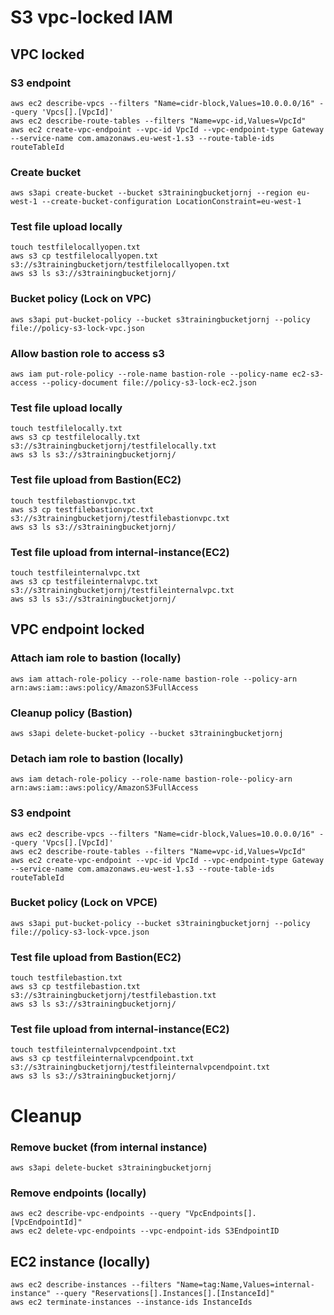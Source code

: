 # S3 vpc-locked IAM

## VPC locked
### S3 endpoint

```
aws ec2 describe-vpcs --filters "Name=cidr-block,Values=10.0.0.0/16" --query 'Vpcs[].[VpcId]'
aws ec2 describe-route-tables --filters "Name=vpc-id,Values=VpcId"
aws ec2 create-vpc-endpoint --vpc-id VpcId --vpc-endpoint-type Gateway --service-name com.amazonaws.eu-west-1.s3 --route-table-ids routeTableId
```

### Create bucket

```
aws s3api create-bucket --bucket s3trainingbucketjornj --region eu-west-1 --create-bucket-configuration LocationConstraint=eu-west-1
```

### Test file upload locally

```
touch testfilelocallyopen.txt
aws s3 cp testfilelocallyopen.txt s3://s3trainingbucketjorn/testfilelocallyopen.txt
aws s3 ls s3://s3trainingbucketjornj/
```

### Bucket policy (Lock on VPC)

```
aws s3api put-bucket-policy --bucket s3trainingbucketjornj --policy file://policy-s3-lock-vpc.json
```

### Allow bastion role to access s3

```
aws iam put-role-policy --role-name bastion-role --policy-name ec2-s3-access --policy-document file://policy-s3-lock-ec2.json
```

### Test file upload locally

```
touch testfilelocally.txt
aws s3 cp testfilelocally.txt s3://s3trainingbucketjornj/testfilelocally.txt
aws s3 ls s3://s3trainingbucketjornj/
```

### Test file upload from Bastion(EC2)

```
touch testfilebastionvpc.txt
aws s3 cp testfilebastionvpc.txt s3://s3trainingbucketjornj/testfilebastionvpc.txt
aws s3 ls s3://s3trainingbucketjornj/
```

### Test file upload from internal-instance(EC2)

```
touch testfileinternalvpc.txt
aws s3 cp testfileinternalvpc.txt s3://s3trainingbucketjornj/testfileinternalvpc.txt
aws s3 ls s3://s3trainingbucketjornj/
```

## VPC endpoint locked

### Attach iam role to bastion (locally)

```
aws iam attach-role-policy --role-name bastion-role --policy-arn arn:aws:iam::aws:policy/AmazonS3FullAccess
```

### Cleanup policy (Bastion)

```
aws s3api delete-bucket-policy --bucket s3trainingbucketjornj
```

### Detach iam role to bastion (locally)

```
aws iam detach-role-policy --role-name bastion-role--policy-arn arn:aws:iam::aws:policy/AmazonS3FullAccess
```

### S3 endpoint

```
aws ec2 describe-vpcs --filters "Name=cidr-block,Values=10.0.0.0/16" --query 'Vpcs[].[VpcId]'
aws ec2 describe-route-tables --filters "Name=vpc-id,Values=VpcId"
aws ec2 create-vpc-endpoint --vpc-id VpcId --vpc-endpoint-type Gateway --service-name com.amazonaws.eu-west-1.s3 --route-table-ids routeTableId
```

### Bucket policy (Lock on VPCE)

```
aws s3api put-bucket-policy --bucket s3trainingbucketjornj --policy file://policy-s3-lock-vpce.json
```

### Test file upload from Bastion(EC2)

```
touch testfilebastion.txt
aws s3 cp testfilebastion.txt s3://s3trainingbucketjornj/testfilebastion.txt
aws s3 ls s3://s3trainingbucketjornj/
```

### Test file upload from internal-instance(EC2)

```
touch testfileinternalvpcendpoint.txt
aws s3 cp testfileinternalvpcendpoint.txt s3://s3trainingbucketjornj/testfileinternalvpcendpoint.txt
aws s3 ls s3://s3trainingbucketjornj/
```

# Cleanup

### Remove bucket (from internal instance)

```
aws s3api delete-bucket s3trainingbucketjornj
```

### Remove endpoints (locally)

```
aws ec2 describe-vpc-endpoints --query "VpcEndpoints[].[VpcEndpointId]"
aws ec2 delete-vpc-endpoints --vpc-endpoint-ids S3EndpointID
```

## EC2 instance (locally)

```
aws ec2 describe-instances --filters "Name=tag:Name,Values=internal-instance" --query "Reservations[].Instances[].[InstanceId]"
aws ec2 terminate-instances --instance-ids InstanceIds
```